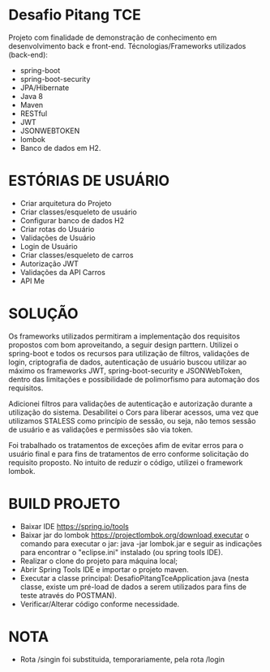 # Desafio Pitang TCE

Projeto com finalidade de demonstração de conhecimento em desenvolvimento back e front-end.
Técnologias/Frameworks utilizados (back-end):
 - spring-boot
 - spring-boot-security
 - JPA/Hibernate
 - Java 8
 - Maven
 - RESTful
 - JWT
 - JSONWEBTOKEN
 - lombok
 - Banco de dados em H2.
 
# ESTÓRIAS DE USUÁRIO
 - Criar arquitetura do Projeto
 - Criar classes/esqueleto de usuário
 - Configurar banco de dados H2
 - Criar rotas do Usuário
 - Validações de Usuário
 - Login de Usuário
 - Criar classes/esqueleto de carros
 - Autorização JWT
 - Validações da API Carros
 - API Me
 
 # SOLUÇÃO

Os frameworks utilizados permitiram a implementação dos requisitos propostos com bom aproveitando, a seguir design parttern. 
Utilizei o spring-boot e todos os recursos para utilização de filtros, validações de login, criptografia de dados, autenticação de usuário buscou utilizar 
ao máximo os frameworks JWT, spring-boot-security e JSONWebToken, dentro das limitações e possibilidade de polimorfismo para automação dos requisitos. 

Adicionei filtros para validações de autenticação e autorização durante a utilização do sistema. 
Desabilitei o Cors para liberar acessos, uma vez que utilizamos STALESS como princípio de sessão, ou seja, não temos sessão de usuário e as validações e permissões são via token.

Foi trabalhado os tratamentos de exceções afim de evitar erros para o usuário final e para fins de tratamentos de erro conforme solicitação do requisito proposto. 
No intuito de reduzir o código, utilizei o framework lombok.

# BUILD PROJETO
- Baixar IDE https://spring.io/tools
- Baixar jar do lombok https://projectlombok.org/download,executar o comando para executar o jar: java -jar lombok.jar e seguir as indicações para encontrar o "eclipse.ini" instalado (ou spring tools IDE).
- Realizar o clone do projeto para máquina local;
- Abrir Spring Tools IDE e importar o projeto maven. 
- Executar a classe principal: DesafioPitangTceApplication.java (nesta classe, existe um pré-load de dados a serem utilizados para fins de teste através do POSTMAN).
- Verificar/Alterar código conforme necessidade. 

# NOTA
-  Rota /singin foi substituida, temporariamente, pela rota /login

